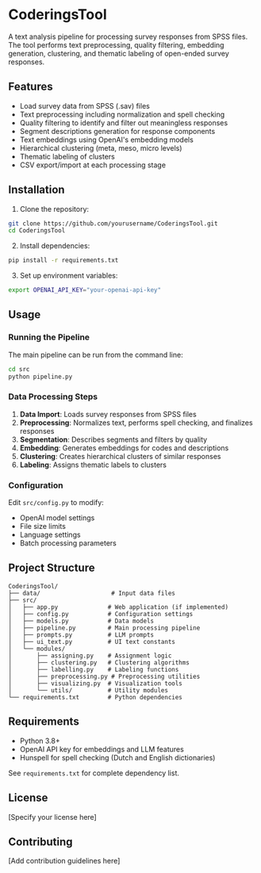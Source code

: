 # CoderingsTool

A text analysis pipeline for processing survey responses from SPSS files. The tool performs text preprocessing, quality filtering, embedding generation, clustering, and thematic labeling of open-ended survey responses.

## Features

- Load survey data from SPSS (.sav) files
- Text preprocessing including normalization and spell checking
- Quality filtering to identify and filter out meaningless responses
- Segment descriptions generation for response components
- Text embeddings using OpenAI's embedding models
- Hierarchical clustering (meta, meso, micro levels)
- Thematic labeling of clusters
- CSV export/import at each processing stage

## Installation

1. Clone the repository:
```bash
git clone https://github.com/yourusername/CoderingsTool.git
cd CoderingsTool
```

2. Install dependencies:
```bash
pip install -r requirements.txt
```

3. Set up environment variables:
```bash
export OPENAI_API_KEY="your-openai-api-key"
```

## Usage

### Running the Pipeline

The main pipeline can be run from the command line:

```bash
cd src
python pipeline.py
```

### Data Processing Steps

1. **Data Import**: Loads survey responses from SPSS files
2. **Preprocessing**: Normalizes text, performs spell checking, and finalizes responses
3. **Segmentation**: Describes segments and filters by quality
4. **Embedding**: Generates embeddings for codes and descriptions
5. **Clustering**: Creates hierarchical clusters of similar responses
6. **Labeling**: Assigns thematic labels to clusters

### Configuration

Edit `src/config.py` to modify:
- OpenAI model settings
- File size limits
- Language settings
- Batch processing parameters

## Project Structure

```
CoderingsTool/
├── data/                    # Input data files
├── src/
│   ├── app.py              # Web application (if implemented)
│   ├── config.py           # Configuration settings
│   ├── models.py           # Data models
│   ├── pipeline.py         # Main processing pipeline
│   ├── prompts.py          # LLM prompts
│   ├── ui_text.py          # UI text constants
│   └── modules/
│       ├── assigning.py    # Assignment logic
│       ├── clustering.py   # Clustering algorithms
│       ├── labelling.py    # Labeling functions
│       ├── preprocessing.py # Preprocessing utilities
│       ├── visualizing.py  # Visualization tools
│       └── utils/          # Utility modules
└── requirements.txt        # Python dependencies
```

## Requirements

- Python 3.8+
- OpenAI API key for embeddings and LLM features
- Hunspell for spell checking (Dutch and English dictionaries)

See `requirements.txt` for complete dependency list.

## License

[Specify your license here]

## Contributing

[Add contribution guidelines here]